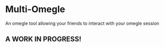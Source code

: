 # Multi-Omegle
 An omegle tool allowing your friends to interact with your omegle session

## A WORK IN PROGRESS!
